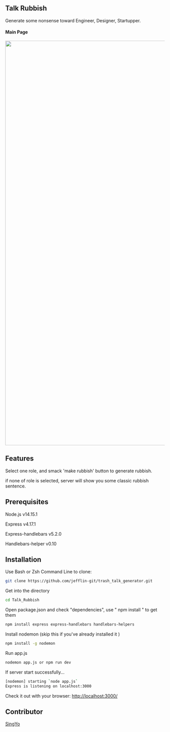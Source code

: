 ## Talk Rubbish

Generate some nonsense toward Engineer, Designer, Startupper.

#### Main Page
<img width="1276" alt="" src="https://user-images.githubusercontent.com/69234380/102718553-b97faa00-4323-11eb-9dba-2422ba83d1ba.png">

## **Features**

Select one role, and smack 'make rubbish' button to generate rubbish.

if none of role is selected, server will show you some classic rubbish sentence.

## **Prerequisites**

Node.js v14.15.1 

Express v4.17.1

Express-handlebars v5.2.0

Handlebars-helper v0.10

## I**nstallation**

Use Bash or Zsh Command Line to clone:

```bash
git clone https://github.com/jefflin-git/trash_talk_generator.git
```

Get into the directory

```bash
cd Talk_Rubbish
```

Open package.json and check "dependencies",  use  " npm install " to get them

```bash
npm install express express-handlebars handlebars-helpers
```

Install nodemon (skip this if you've already installed it )

```bash
npm install -g nodemon
```

Run app.js 

```bash
nodemon app.js or npm run dev
```

If server start successfully...

```bash
[nodemon] starting `node app.js`
Express is listening on localhost:3000
```

Check it out with your browser: [http://localhost:3000/](http://localhost:3000/) 

## C**ontributor**

[SingYo](https://github.com/ChenSingYo/)
